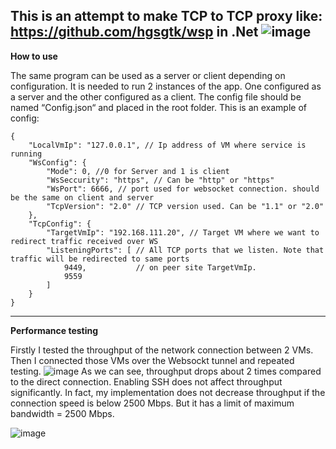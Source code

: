 This is an attempt to make TCP to TCP proxy like: https://github.com/hgsgtk/wsp in .Net
![image](https://github.com/xyashapyx/WebSocketTunnel/assets/13630078/521adcfa-e2e9-481f-acd4-2438b75359ef)
---
**How to use**

The same program can be used as a server or client depending on configuration.
It is needed to run 2 instances of the app. One configured as a server and the other configured as a client.
The config file should be named “Config.json“ and placed in the root folder. This is an example of config:
```
{
    "LocalVmIp": "127.0.0.1", // Ip address of VM where service is running
    "WsConfig": {
        "Mode": 0, //0 for Server and 1 is client
        "WsSeccurity": "https", // Can be "http" or "https" 
        "WsPort": 6666, // port used for websocket connection. should be the same on client and server
        "TcpVersion": "2.0" // TCP version used. Can be "1.1" or "2.0"
    },
    "TcpConfig": {
        "TargetVmIp": "192.168.111.20", // Target VM where we want to redirect traffic received over WS
        "ListeningPorts": [ // All TCP ports that we listen. Note that traffic will be redirected to same ports
            9449,           // on peer site TargetVmIp.
            9559
        ]
    }
}
```
---
**Performance testing**

Firstly I tested the throughput of the network connection between 2 VMs. Then I connected those VMs over the Websockt tunnel and repeated testing.
![image](https://github.com/xyashapyx/WebSocketTunnel/assets/13630078/927b9e70-b88d-4d71-b2b8-d08114b6f4d0)
As we can see, throughput drops about 2 times compared to the direct connection. Enabling SSH does not affect throughput significantly.
In fact, my implementation does not decrease throughput if the connection speed is below 2500 Mbps. But it has a limit of maximum bandwidth = 2500 Mbps.

![image](https://github.com/xyashapyx/WebSocketTunnel/assets/13630078/541ee230-e685-4e09-910e-57c1fd34cfed)
